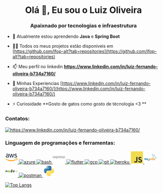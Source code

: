 <h1 align="center">Olá 👋, Eu sou o Luiz Oliveira</h1>
<h3 align="center">Apaixnado por tecnologias e infraestrutura</h3>

- 🌱 Atualmente estou aprendendo **Java** e **Spring Boot**

- 👨‍💻 Todos os meus projetos estão disponiveis em [https://github.com/lfop-alt?tab=repositories](https://github.com/lfop-alt?tab=repositories)

- 📫 Meu perfil no linkedin **https://www.linkedin.com/in/luiz-fernando-oliveira-b734a7160/**

- 📄 Minhas Experiencias [https://www.linkedin.com/in/luiz-fernando-oliveira-b734a7160/](https://www.linkedin.com/in/luiz-fernando-oliveira-b734a7160/)

- ⚡ Curiosidade **Gosto de gatos como gosto de técnologia <3 **

<h3 align="left">Contatos:</h3>
<p align="left">
<a href="https://linkedin.com/in/https://www.linkedin.com/in/luiz-fernando-oliveira-b734a7160/" target="blank"><img align="center" src="https://raw.githubusercontent.com/rahuldkjain/github-profile-readme-generator/master/src/images/icons/Social/linked-in-alt.svg" alt="https://www.linkedin.com/in/luiz-fernando-oliveira-b734a7160/" height="30" width="40" /></a>
</p>



<h3 align="left">Linguagem de programações e ferramentas:</h3>
<p align="left"> <a href="https://aws.amazon.com" target="_blank" rel="noreferrer"> <img src="https://raw.githubusercontent.com/devicons/devicon/master/icons/amazonwebservices/amazonwebservices-original-wordmark.svg" alt="aws" width="40" height="40"/> </a> <a href="https://azure.microsoft.com/en-in/" target="_blank" rel="noreferrer"> <img src="https://www.vectorlogo.zone/logos/microsoft_azure/microsoft_azure-icon.svg" alt="azure" width="40" height="40"/> </a> <a href="https://www.gnu.org/software/bash/" target="_blank" rel="noreferrer"> <img src="https://www.vectorlogo.zone/logos/gnu_bash/gnu_bash-icon.svg" alt="bash" width="40" height="40"/> </a> <a href="https://expressjs.com" target="_blank" rel="noreferrer"> <img src="https://raw.githubusercontent.com/devicons/devicon/master/icons/express/express-original-wordmark.svg" alt="express" width="40" height="40"/> </a> <a href="https://flutter.dev" target="_blank" rel="noreferrer"> <img src="https://www.vectorlogo.zone/logos/flutterio/flutterio-icon.svg" alt="flutter" width="40" height="40"/> </a> <a href="https://cloud.google.com" target="_blank" rel="noreferrer"> <img src="https://www.vectorlogo.zone/logos/google_cloud/google_cloud-icon.svg" alt="gcp" width="40" height="40"/> </a> <a href="https://git-scm.com/" target="_blank" rel="noreferrer"> <img src="https://www.vectorlogo.zone/logos/git-scm/git-scm-icon.svg" alt="git" width="40" height="40"/> </a> <a href="https://heroku.com" target="_blank" rel="noreferrer"> <img src="https://www.vectorlogo.zone/logos/heroku/heroku-icon.svg" alt="heroku" width="40" height="40"/> </a> <a href="https://developer.mozilla.org/en-US/docs/Web/JavaScript" target="_blank" rel="noreferrer"> <img src="https://raw.githubusercontent.com/devicons/devicon/master/icons/javascript/javascript-original.svg" alt="javascript" width="40" height="40"/> </a> <a href="https://www.mysql.com/" target="_blank" rel="noreferrer"> <img src="https://raw.githubusercontent.com/devicons/devicon/master/icons/mysql/mysql-original-wordmark.svg" alt="mysql" width="40" height="40"/> </a> <a href="https://nodejs.org" target="_blank" rel="noreferrer"> <img src="https://raw.githubusercontent.com/devicons/devicon/master/icons/nodejs/nodejs-original-wordmark.svg" alt="nodejs" width="40" height="40"/> </a> <a href="https://postman.com" target="_blank" rel="noreferrer"> <img src="https://www.vectorlogo.zone/logos/getpostman/getpostman-icon.svg" alt="postman" width="40" height="40"/> </a> <a href="https://www.python.org" target="_blank" rel="noreferrer"> <img src="https://raw.githubusercontent.com/devicons/devicon/master/icons/python/python-original.svg" alt="python" width="40" height="40"/> </a> </p>



[![Top Langs](https://github-readme-stats.vercel.app/api/top-langs/?username=lfop-alt&hide_progress=true)](https://github.com/lfop-alt/github-readme-stats)

